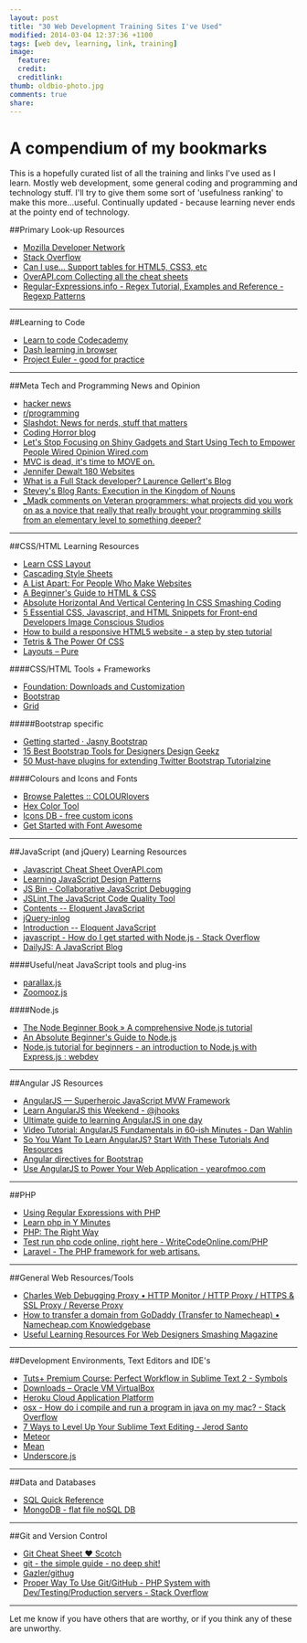 ```yaml
---
layout: post
title: "30 Web Development Training Sites I've Used"
modified: 2014-03-04 12:37:36 +1100
tags: [web dev, learning, link, training]
image:
  feature: 
  credit: 
  creditlink: 
thumb: oldbio-photo.jpg
comments: true
share: 
---
```


# A compendium of my bookmarks 

This is a hopefully curated list of all the training and links I've used as I learn. Mostly web development, some general coding and programming and technology stuff. I'll try to give them some sort of 'usefulness ranking' to make this more...useful. Continually updated - because learning never ends at the pointy end of technology.


##Primary Look-up Resources

* [Mozilla Developer Network](https://developer.mozilla.org/en-US/)
* [Stack Overflow](http://stackoverflow.com/)
* [Can I use... Support tables for HTML5, CSS3, etc](http://caniuse.com/)
* [OverAPI.com Collecting all the cheat sheets](http://overapi.com/)
* [Regular-Expressions.info - Regex Tutorial, Examples and Reference - Regexp Patterns](http://www.regular-expressions.info/index.html)

----
##Learning to Code
* [Learn to code Codecademy](http://www.codecademy.com/#!/exercises/0)
* [Dash learning in browser](https://dash.generalassemb.ly/)
* [Project Euler - good for practice](http://projecteuler.net)

----
##Meta Tech and Programming News and Opinion
* [hacker news](https://news.ycombinator.com/)
* [r/programming](http://www.reddit.com/r/programming/)
* [Slashdot: News for nerds, stuff that matters](http://slashdot.org/)
* [Coding Horror blog](http://blog.codinghorror.com/)
* [Let&#39;s Stop Focusing on Shiny Gadgets and Start Using Tech to Empower People Wired Opinion Wired.com](http://www.wired.com/opinion/2013/09/focus-on-people-not-tech-and-other-impt-lessons-for-interaction-design-and-life?mbid=social11652774)
* [MVC is dead, it&#39;s time to MOVE on.](http://cirw.in//blog/time-to-move-on.html)
* [Jennifer Dewalt 180 Websites](http://jenniferdewalt.com/)
* [What is a Full Stack developer? Laurence Gellert&#39;s Blog](http://www.laurencegellert.com/2012/08/what-is-a-full-stack-developer/)
* [Stevey&#39;s Blog Rants: Execution in the Kingdom of Nouns](http://steve-yegge.blogspot.com.au/2006/03/execution-in-kingdom-of-nouns.html)
* [_Madk comments on Veteran programmers: what projects did you work on as a novice that really that really brought your programming skills from an elementary level to something deeper?](http://www.reddit.com/r/learnprogramming/comments/1a17tq/veteran_programmers_what_projects_did_you_work_on/c8t9j4e)

----
##CSS/HTML Learning Resources
* [Learn CSS Layout](http://learnlayout.com/)
* [Cascading Style Sheets](http://www.reddit.com/r/css)
* [A List Apart: For People Who Make Websites](http://alistapart.com/)
* [A Beginner&#39;s Guide to HTML &amp; CSS](http://learn.shayhowe.com/html-css/)
* [Absolute Horizontal And Vertical Centering In CSS Smashing Coding](http://coding.smashingmagazine.com/2013/08/09/absolute-horizontal-vertical-centering-css/)
* [5 Essential CSS, Javascript, and HTML Snippets for Front-end Developers Image Conscious Studios](http://icscreative.com/essential-css-javascript-html-snippets-for-frontend-developers/)
* [How to build a responsive HTML5 website - a step by step tutorial](http://www.lingulo.com/tutorials/css/how-to-build-a-html5-website-from-scratch)
* [Tetris &amp; The Power Of CSS](http://www.heydonworks.com/article/tetris-the-power-of-css)
* [Layouts – Pure](http://purecss.io/layouts/)


####CSS/HTML Tools + Frameworks
* [Foundation: Downloads and Customization](http://foundation.zurb.com/download.php)
* [Bootstrap](http://getbootstrap.com/)
* [Grid](http://www.adamkaplan.me/grid/)

#####Bootstrap specific 
* [Getting started · Jasny Bootstrap](http://jasny.github.io/bootstrap/getting-started/)
* [15 Best Bootstrap Tools for Designers Design Geekz](http://designgeekz.com/15-best-bootstrap-tools-for-designers/)
* [50 Must-have plugins for extending Twitter Bootstrap Tutorialzine](http://tutorialzine.com/2013/07/50-must-have-plugins-for-extending-twitter-bootstrap/)

####Colours and Icons and Fonts
* [Browse Palettes :: COLOURlovers](http://www.colourlovers.com/palettes)
* [Hex Color Tool](http://hexcolortool.com/)
* [Icons DB - free custom icons](http://www.iconsdb.com/)
* [Get Started with Font Awesome](http://fortawesome.github.io/Font-Awesome/get-started/)

----
##JavaScript (and jQuery) Learning Resources
* [Javascript Cheat Sheet OverAPI.com](http://overapi.com/javascript/)
* [Learning JavaScript Design Patterns](http://addyosmani.com/resources/essentialjsdesignpatterns/book/#introduction)
* [JS Bin - Collaborative JavaScript Debugging](http://jsbin.com/)
* [JSLint,The JavaScript Code Quality Tool](http://www.jslint.com/)
* [Contents -- Eloquent JavaScript](http://eloquentjavascript.net/contents.html)
* [jQuery-inlog](http://prinzhorn.github.io/jquery-inlog/)
* [Introduction -- Eloquent JavaScript](http://eloquentjavascript.net/chapter1.html)
* [javascript - How do I get started with Node.js - Stack Overflow](http://stackoverflow.com/questions/2353818/how-do-i-get-started-with-node-js)
* [DailyJS: A JavaScript Blog](http://dailyjs.com/)



####Useful/neat JavaScript tools and plug-ins
* [parallax.js](http://wagerfield.github.io/parallax/)
* [Zoomooz.js](http://jaukia.github.io/zoomooz/)

####Node.js 
* [The Node Beginner Book » A comprehensive Node.js tutorial](http://www.nodebeginner.org/)
* [An Absolute Beginner&#39;s Guide to Node.js](http://blog.modulus.io/absolute-beginners-guide-to-nodejs)
* [Node.js tutorial for beginners - an introduction to Node.js with Express.js : webdev](http://www.reddit.com/r/webdev/comments/1yotid/nodejs_tutorial_for_beginners_an_introduction_to/)

----
##Angular JS Resources
* [AngularJS — Superheroic JavaScript MVW Framework](http://angularjs.org/)
* [Learn AngularJS this Weekend - @jhooks](http://joelhooks.com/blog/2013/08/03/learn-angularjs-in-a-weekend/)
* [Ultimate guide to learning AngularJS in one day](http://toddmotto.com/ultimate-guide-to-learning-angular-js-in-one-day/)
* [Video Tutorial: AngularJS Fundamentals in 60-ish Minutes - Dan Wahlin](http://weblogs.asp.net/dwahlin/archive/2013/04/12/video-tutorial-angularjs-fundamentals-in-60-ish-minutes.aspx)
* [So You Want To Learn AngularJS? Start With These Tutorials And Resources](http://www.designyourway.net/blog/resources/so-you-want-to-learn-angularjs-start-with-these-tutorials-and-resources/)
* [Angular directives for Bootstrap](http://angular-ui.github.io/bootstrap/)
* [Use AngularJS to Power Your Web Application - yearofmoo.com](http://www.yearofmoo.com/2012/08/use-angularjs-to-power-your-web-application.html)

----
##PHP
* [Using Regular Expressions with PHP](http://webcheatsheet.com/php/regular_expressions.php)
* [Learn php in Y Minutes](http://learnxinyminutes.com/docs/php/)
* [PHP: The Right Way](http://www.phptherightway.com/)
* [Test run php code online, right here - WriteCodeOnline.com/PHP](http://writecodeonline.com/php/)
* [Laravel - The PHP framework for web artisans.](http://laravel.com/)

----
##General Web Resources/Tools
* [Charles Web Debugging Proxy • HTTP Monitor / HTTP Proxy / HTTPS &amp; SSL Proxy / Reverse Proxy](http://www.charlesproxy.com/)
* [How to transfer a domain from GoDaddy (Transfer to Namecheap) • Namecheap.com Knowledgebase](https://www.namecheap.com/support/knowledgebase/article.aspx/876/83/how-to-transfer-a-domain-from-godaddy)
* [Useful Learning Resources For Web Designers Smashing Magazine](http://www.smashingmagazine.com/2014/02/14/learning-resources-roundup/)


----
##Development Environments, Text Editors and IDE's
* [Tuts+ Premium Course: Perfect Workflow in Sublime Text 2 - Symbols](https://tutsplus.com/lesson/symbols/)
* [Downloads – Oracle VM VirtualBox](https://www.virtualbox.org/wiki/Downloads)
* [Heroku Cloud Application Platform](https://www.heroku.com/)
* [osx - How do i compile and run a program in java on my mac? - Stack Overflow](http://stackoverflow.com/questions/2360995/how-do-i-compile-and-run-a-program-in-java-on-my-mac)
* [7 Ways to Level Up Your Sublime Text Editing - Jerod Santo](http://blog.jerodsanto.net/2012/08/7-ways-to-level-up-your-sublime-text-editing/)
* [Meteor](http://www.meteor.com/)
* [Mean](http://www.mean.io/)
* [Underscore.js](http://documentcloud.github.io/underscore/)

----
##Data and Databases
* [SQL Quick Reference](http://www.w3schools.com/sql/sql_quickref.asp)
* [MongoDB - flat file noSQL DB](http://www.mongodb.org/)

----
##Git and Version Control
* [Git Cheat Sheet ♥ Scotch](http://scotch.io/bar-talk/git-cheat-sheet)
* [git - the simple guide - no deep shit!](http://rogerdudler.github.io/git-guide/)
* [Gazler/githug](https://github.com/Gazler/githug?source=cc)
* [Proper Way To Use Git/GitHub - PHP System with Dev/Testing/Production servers - Stack Overflow](http://stackoverflow.com/questions/7575363/proper-way-to-use-git-github-php-system-with-dev-testing-production-servers)

----


Let me know if you have others that are worthy, or if you think any of these are unworthy.

